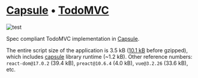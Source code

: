 # [Capsule][] • [TodoMVC](http://todomvc.com)

![test](https://github.com/capsidjs/capsule-todomvc/workflows/test/badge.svg)

Spec compliant TodoMVC implementation in [Capsule][].

The entire script size of the application is 3.5 kB ([10.1 kB](https://github.com/capsidjs/capsule-todomvc/blob/main/docs/todoapp.41aa81c2.js) before gzipped), which includes [capsule] library runtime (~1.2 kB). Other reference numbers: `react-dom@17.0.2` (39.4 kB), `preact@10.6.4` (4.0 kB), `vue@3.2.26` (33.6 kB), etc.

[Capsule]: https://github.com/capsidjs/capsule
